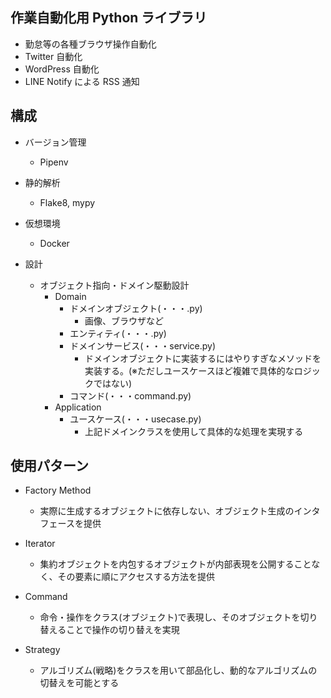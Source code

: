 ## 作業自動化用 Python ライブラリ

- 勤怠等の各種ブラウザ操作自動化
- Twitter 自動化
- WordPress 自動化
- LINE Notify による RSS 通知

## 構成

- バージョン管理

  - Pipenv

- 静的解析

  - Flake8, mypy

- 仮想環境

  - Docker

- 設計
  - オブジェクト指向・ドメイン駆動設計
    - Domain
      - ドメインオブジェクト(・・・.py)
        - 画像、ブラウザなど
      - エンティティ(・・・.py)
      - ドメインサービス(・・・service.py)
        - ドメインオブジェクトに実装するにはやりすぎなメソッドを実装する。(※ただしユースケースほど複雑で具体的なロジックではない)
      - コマンド(・・・command.py)
    - Application
      - ユースケース(・・・usecase.py)
        - 上記ドメインクラスを使用して具体的な処理を実現する

## 使用パターン

- Factory Method
  - 実際に生成するオブジェクトに依存しない、オブジェクト生成のインタフェースを提供
- Iterator

  - 集約オブジェクトを内包するオブジェクトが内部表現を公開することなく、その要素に順にアクセスする方法を提供

- Command

  - 命令・操作をクラス(オブジェクト)で表現し、そのオブジェクトを切り替えることで操作の切り替えを実現

- Strategy
  - アルゴリズム(戦略)をクラスを用いて部品化し、動的なアルゴリズムの切替えを可能とする
  <!-- - Loan -->
